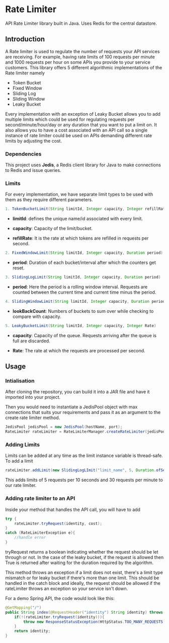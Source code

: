 # Rate Limiter
API Rate Limiter library built in Java. Uses Redis for the central datastore.

## Introduction
A Rate limiter is used to regulate the number of requests your API services are receiving. For example, having rate limits of 100 requests per minute and 1000 requests per hour on some APIs you provide to your service customers. This library offers 5 different algorithmic implementations of the Rate limiter namely
- Token Bucket
- Fixed Window
- Sliding Log
- Sliding Window
- Leaky Bucket

Every implementation with an exception of Leaky Bucket allows you to add multiple limits which could be used for regulating requests per second/minute/hour/day or any duration that you want to put a limit on. It also allows you to have a cost associated with an API call so a single instance of rate limiter could be used on APIs demanding different rate limits by adjusting the cost.

### Dependencies
This project uses **Jedis**, a Redis client library for Java to make connections to Redis and issue queries.

### Limits

For every implementation, we have separate limit types to be used with them as they require different parameters.

```java
1. TokenBucketLimit(String limitId, Integer capacity, Integer refillRate)
```

- **limitId**: defines the unique name/id associated with every limit.

- **capacity**: Capacity of the limit/bucket.

- **refillRate**: It is the rate at which tokens are refilled in requests per second.

```java
2. FixedWindowLimit(String limitId, Integer capacity, Duration period)
```
- **period**: Duration of each bucket/interval after which the counters get reset.

```java
3. SlidingLogLimit(String limitId, Integer capacity, Duration period)
```
- **period**: Here the period is a rolling window interval. Requests are counted between the current time and current time minus the period.

```java
4. SlidingWindowLimit(String limitId, Integer capacity, Duration period, Integer lookBackCount)
```
- **lookBackCount**: Numbers of buckets to sum over while checking to compare with capacity.

```java
5. LeakyBucketLimit(String limitId, Integer capacity, Integer Rate)
```
- **capacity**: Capacity of the queue. Requests arriving after the queue is full are discarded.

- **Rate**: The rate at which the requests are processed per second.

## Usage

### Intialisation
After cloning the repository, you can build it into a JAR file and have it imported into your project. 

Then you would need to instantiate a JedisPool object with max connections that suits your requirements and pass it as an argument to the create rate limiter method.

```java
JedisPool jedisPool = new JedisPool(hostName, port);
RateLimiter rateLimiter = RateLimiterManager.createRateLimiter(jedisPool, RateLimiterType.SLIDING_LOG);
```

### Adding Limits

Limits can be added at any time as the limit instance variable is thread-safe. To add a limit

```java
rateLimiter.addLimit(new SlidingLogLImit("limit_name", 5, Duration.ofSeconds(10))).addLimit(new SlidingLogLimit("limit_name2", 30, Duration.ofMinute(1)));
```

This adds limits of 5 requests per 10 seconds and 30 requests per minute to our rate limiter.

### Adding rate limiter to an API

Inside your method that handles the API call, you will have to add

```java
try {
    rateLimiter.tryRequest(identity, cost);
}
catch (RateLimiterException e){
    //handle error
}
```

tryRequest returns a boolean indicating whether the request should be let through or not. In the case of the leaky bucket, if the request is allowed then True is returned after waiting for the duration required by the algorithm. 

This method throws an exception if a limit does not exist, there's a limit type mismatch or for leaky bucket if there's more than one limit. This should be handled in the catch block and ideally, the request should be allowed if the rateLimiter throws an exception so your service isn't down.

For a demo Spring API, the code would look like this:

```java
@GetMapping("/")
public String index(@RequestHeader("identity") String identity) throws RateLimiterException {
    if(!(rateLimiter.tryRequest(identity))){
        throw new ResponseStatusException(HttpStatus.TOO_MANY_REQUESTS, "Calm down.");
    }
    return identity;
}
```


